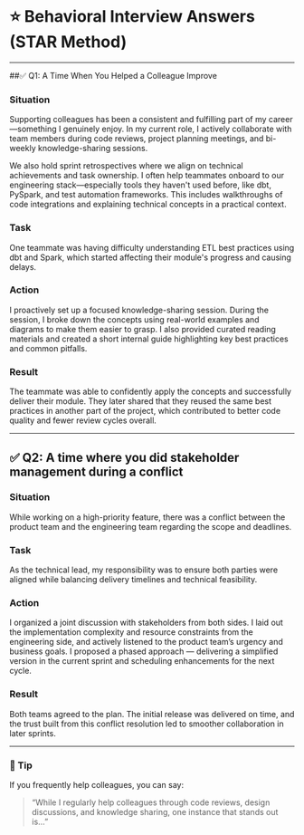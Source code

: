 
# ⭐ Behavioral Interview Answers (STAR Method)

---

##✅ Q1: A Time When You Helped a Colleague Improve

### **Situation**  
Supporting colleagues has been a consistent and fulfilling part of my career—something I genuinely enjoy. In my current role, I actively collaborate with team members during code reviews, project planning meetings, and bi-weekly knowledge-sharing sessions.

We also hold sprint retrospectives where we align on technical achievements and task ownership. I often help teammates onboard to our engineering stack—especially tools they haven't used before, like dbt, PySpark, and test automation frameworks. This includes walkthroughs of code integrations and explaining technical concepts in a practical context.

### **Task**  
One teammate was having difficulty understanding ETL best practices using dbt and Spark, which started affecting their module's progress and causing delays.

### **Action**
I proactively set up a focused knowledge-sharing session. During the session, I broke down the concepts using real-world examples and diagrams to make them easier to grasp. I also provided curated reading materials and created a short internal guide highlighting key best practices and common pitfalls. 

### **Result**
The teammate was able to confidently apply the concepts and successfully deliver their module. They later shared that they reused the same best practices in another part of the project, which contributed to better code quality and fewer review cycles overall.



---

## ✅ Q2: A time where you did stakeholder management during a conflict

### **Situation**  
While working on a high-priority feature, there was a conflict between the product team and the engineering team regarding the scope and deadlines.

### **Task**  
As the technical lead, my responsibility was to ensure both parties were aligned while balancing delivery timelines and technical feasibility.

### **Action**  
I organized a joint discussion with stakeholders from both sides. I laid out the implementation complexity and resource constraints from the engineering side, and actively listened to the product team’s urgency and business goals. I proposed a phased approach — delivering a simplified version in the current sprint and scheduling enhancements for the next cycle.

### **Result**  
Both teams agreed to the plan. The initial release was delivered on time, and the trust built from this conflict resolution led to smoother collaboration in later sprints.

---

### 🔁 Tip
If you frequently help colleagues, you can say:
> “While I regularly help colleagues through code reviews, design discussions, and knowledge sharing, one instance that stands out is…”

